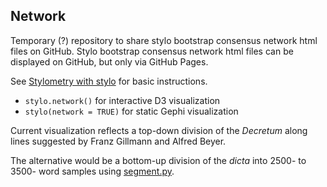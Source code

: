 ## Network

Temporary (?) repository to share stylo bootstrap consensus network
html files on GitHub. Stylo bootstrap consensus network html files
can be displayed on GitHub, but only via GitHub Pages.

See [Stylometry with
stylo](https://computationalstylistics.github.io/stylo_nutshell/)
for basic instructions.

+ `stylo.network()` for interactive D3 visualization
+ `stylo(network = TRUE)` for static Gephi visualization

Current visualization reflects a top-down division of the *Decretum*
along lines suggested by Franz Gillmann and Alfred Beyer.

The alternative would be a bottom-up division of the *dicta* into
2500- to 3500- word samples using
[segment.py](https://github.com/decretist/Gratian/blob/master/samples/hand/segment/segment.py).
